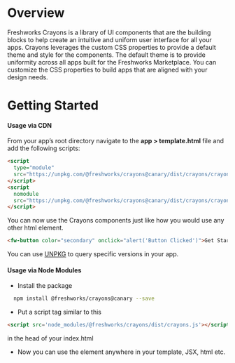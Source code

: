 # Overview

Freshworks Crayons is a library of UI components that are the building blocks to help create an intuitive and uniform user interface for all your apps. Crayons leverages the custom CSS properties to provide a default theme and style for the components. The default theme is to provide uniformity across all apps built for the Freshworks Marketplace. You can customize the CSS properties to build apps that are aligned with your design needs.

# Getting Started

#### Usage via CDN
From your app’s root directory navigate to the **app > template.html** file and add the following scripts:

```html
<script
  type="module"
  src="https://unpkg.com/@freshworks/crayons@canary/dist/crayons/crayons.esm.js">
</script>
<script
  nomodule
  src="https://unpkg.com/@freshworks/crayons@canary/dist/crayons/crayons.js">
</script>
```

You can now use the Crayons components just like how you would use any other html element.

```html live
<fw-button color="secondary" onclick="alert('Button Clicked')">Get Started</fw-button>
```

You can use [UNPKG](https://unpkg.com/) to query specific versions in your app.

#### Usage via Node Modules
 - Install the package 
```bash
  npm install @freshworks/crayons@canary --save
```
 - Put a script tag similar to this 
```html
<script src='node_modules/@freshworks/crayons/dist/crayons.js'></script>
``` 
in the head of your index.html
 - Now you can use the element anywhere in your template, JSX, html etc.
